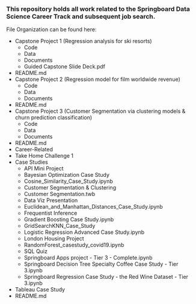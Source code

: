 

### This repository holds all work related to the Springboard Data Science Career Track and subsequent job search.






File Organization can be found here:

- Capstone Project 1  (Regression analysis for ski resorts)
    - Code
    - Data
    - Documents
    - Guided Capstone Slide Deck.pdf
- README.md
- Capstone Project 2  (Regression model for film worldwide revenue)
    - Code
    - Data
    - Documents
- README.md
- Capstone Project 3 (Customer Segmentation via clustering models & churn prediction classification)
    - Code
    - Data
    - Documents
- README.md
- Career-Related
- Take Home Challenge 1
- Case Studies
    - API Mini Project
    - Bayesian Optimization Case Study
    - Cosine_Similarity_Case_Study.ipynb
    - Customer Segmentation & Clustering
    - Customer Segmentation.twb
    - Data Viz Presentation
    - Euclidean_and_Manhattan_Distances_Case_Study.ipynb
    - Frequentist Inference
    - Gradient Boosting Case Study.ipynb
    - GridSearchKNN_Case_Study
    - Logistic Regression Advanced Case Study.ipynb
    - London Housing Project
    - RandomForest_casestudy_covid19.ipynb
    - SQL Quiz
    - Springboard Apps project - Tier 3 - Complete.ipynb
    - Springboard Decision Tree Specialty Coffee Case Study - Tier 3.ipynb
    - Springboard Regression Case Study - the Red Wine Dataset - Tier 3.ipynb
- Tableau Case Study
- README.md
